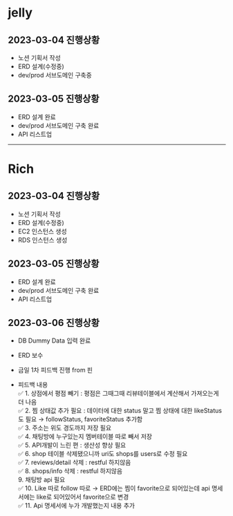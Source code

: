 # jelly
## 2023-03-04 진행상황

* 노션 기획서 작성
* ERD 설계(수정중)
* dev/prod 서브도메인 구축중

## 2023-03-05 진행상황
* ERD 설계 완료
* dev/prod 서브도메인 구축 완료
* API 리스트업

---
# Rich
## 2023-03-04 진행상황

* 노션 기획서 작성
* ERD 설계(수정중)
* EC2 인스턴스 생성
* RDS 인스턴스 생성

## 2023-03-05 진행상황
* ERD 설계 완료
* dev/prod 서브도메인 구축 완료
* API 리스트업

## 2023-03-06 진행상황
* DB Dummy Data 입력 완료
* ERD 보수
* 금일 1차 피드백 진행 from 핀

* 피드백 내용  
✅ 1. 상점에서 평점 빼기 : 평점은 그때그때 리뷰테이블에서 계산해서 가져오는게 더 나음  
✅ 2. 찜 상태값 추가 필요 : 데이터에 대한 status 말고 찜 상태에 대한 likeStatus도 필요 → followStatus, favoriteStatus 추가함  
✅ 3. 주소는 위도 경도까지 저장 필요  
✅ 4. 채팅방에 누구있는지 멤버테이블 따로 빼서 저장  
✅ 5. API개발이 느린 편 : 생산성 향상 필요  
✅ 6. shop 테이블 삭제됐으니까 uri도 shops를 users로 수정 필요  
✅ 7. reviews/detail 삭제 : restful 하지않음  
✅ 8. shops/info 삭제 : restful 하지않음  
   9. 채팅방 api 필요  
✅ 10. Like 따로 follow 따로 → ERD에는 찜이 favorite으로 되어있는데 api 명세서에는 like로 되어있어서 favorite으로 변경  
✅ 11. Api 명세서에 누가 개발했는지 내용 추가  


